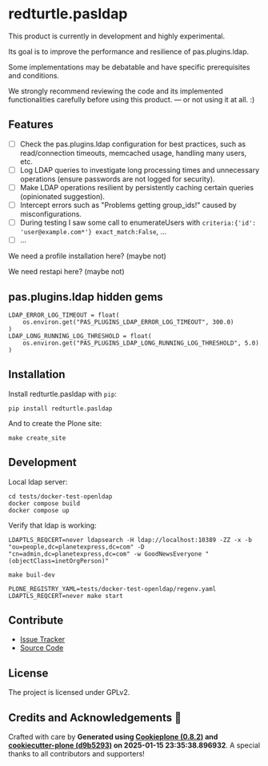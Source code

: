 # redturtle.pasldap

This product is currently in development and highly experimental. 

Its goal is to improve the performance and resilience of pas.plugins.ldap. 

Some implementations may be debatable and have specific prerequisites and conditions. 

We strongly recommend reviewing the code and its implemented functionalities carefully 
before using this product.  — or not using it at all. :)

## Features

* [ ] Check the pas.plugins.ldap configuration for best practices, such as read/connection timeouts, 
memcached usage, handling many users, etc.
* [ ] Log LDAP queries to investigate long processing times and unnecessary operations (ensure 
passwords are not logged for security).
* [ ] Make LDAP operations resilient by persistently caching certain queries (opinionated suggestion).
* [ ] Intercept errors such as "Problems getting group_ids!" caused by misconfigurations.
* [ ] During testing I saw some call to enumerateUsers with `criteria:{'id': 'user@example.com*'} exact_match:False`, ... 
* [ ] ...

We need a profile installation here? (maybe not)

We need restapi here? (maybe not)


## pas.plugins.ldap hidden gems

```
LDAP_ERROR_LOG_TIMEOUT = float(
    os.environ.get("PAS_PLUGINS_LDAP_ERROR_LOG_TIMEOUT", 300.0)
)
LDAP_LONG_RUNNING_LOG_THRESHOLD = float(
    os.environ.get("PAS_PLUGINS_LDAP_LONG_RUNNING_LOG_THRESHOLD", 5.0)
)
```

## Installation

Install redturtle.pasldap with `pip`:

```shell
pip install redturtle.pasldap
```

And to create the Plone site:

```shell
make create_site
```

## Development

Local ldap server:

```
cd tests/docker-test-openldap
docker compose build
docker compose up
```

Verify that ldap is working:

```
LDAPTLS_REQCERT=never ldapsearch -H ldap://localhost:10389 -ZZ -x -b "ou=people,dc=planetexpress,dc=com" -D "cn=admin,dc=planetexpress,dc=com" -w GoodNewsEveryone "(objectClass=inetOrgPerson)"
```

```
make buil-dev

PLONE_REGISTRY_YAML=tests/docker-test-openldap/regenv.yaml LDAPTLS_REQCERT=never make start
```

## Contribute


- [Issue Tracker](https://github.com/RedTurtle/redturtle.pasldap/issues)
- [Source Code](https://github.com/RedTurtle/redturtle.pasldap/)

## License

The project is licensed under GPLv2.

## Credits and Acknowledgements 🙏

Crafted with care by **Generated using [Cookieplone (0.8.2)](https://github.com/plone/cookieplone) and [cookiecutter-plone (d9b5293)](https://github.com/plone/cookiecutter-plone/commit/d9b52933cbc6efd137e93e35a270214e307359f0) on 2025-01-15 23:35:38.896932**. A special thanks to all contributors and supporters!
